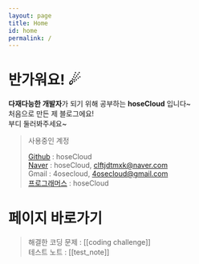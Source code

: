 ```yaml
---
layout: page
title: Home
id: home
permalink: /
---
```


# 반가워요! ☄

**다재다능한 개발자**가 되기 위해 공부하는 **hoseCloud** 입니다~  
처음으로 만든 제 블로그에요!  
부디 둘러봐주세요~  

> 사용중인 계정 
>
> [Github](https://github.com/hoseCloud) : hoseCloud  
> [Naver](https://blog.naver.com/clftjdtmxk) : hoseCloud, clftjdtmxk@naver.com  
> Gmail : 4osecloud, 4osecloud@gmail.com  
> [프로그래머스](https://career.programmers.co.kr/pr/4osecloud_6377) : hoseCloud  

# 페이지 바로가기

> 해결한 코딩 문제 : [[coding challenge]]  
> 테스트 노트 : [[test_note]]  

<style>
  .wrapper {
    max-width: 46em;
  }
</style>
